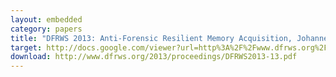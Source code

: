 ```yaml
---
layout: embedded
category: papers
title: "DFRWS 2013: Anti-Forensic Resilient Memory Acquisition, Johannes Stuettgen and Michael Cohen."
target: http://docs.google.com/viewer?url=http%3A%2F%2Fwww.dfrws.org%2F2013%2Fproceedings%2FDFRWS2013-13.pdf&embedded=true
download: http://www.dfrws.org/2013/proceedings/DFRWS2013-13.pdf
---
```


